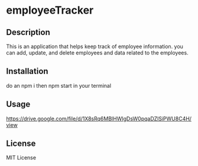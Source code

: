 # employeeTracker


## Description 

This is an application that helps keep track of employee information. you can add, update, and delete employees and data related to the employees.



## Installation

do an npm i then npm start in your terminal


## Usage 

https://drive.google.com/file/d/1X8sRq6MBlHWIgDsW0pqaDZlSiPWU8C4H/view




## License
MIT License
